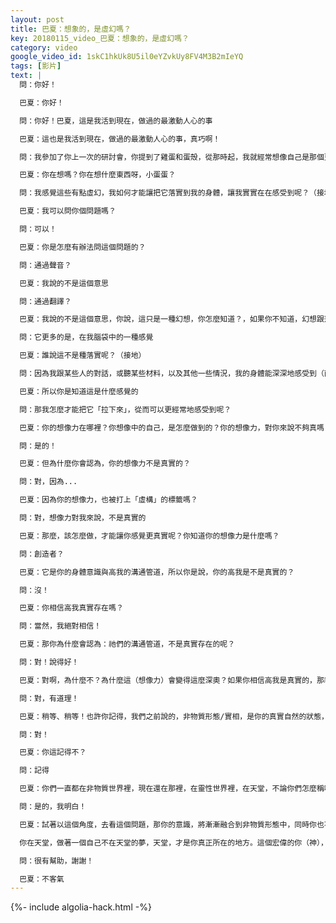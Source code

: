 ```yaml
---
layout: post
title: 巴夏：想象的，是虛幻嗎？
key: 20180115_video_巴夏：想象的，是虛幻嗎？
category: video
google_video_id: 1skC1hkUk8U5il0eYZvkUy8FV4M3B2mIeYQ
tags: [影片]
text: |
  問：你好！

  巴夏：你好！

  問：你好！巴夏，這是我活到現在，做過的最激動人心的事

  巴夏：這也是我活到現在，做過的最激動人心的事，真巧啊！

  問：我參加了你上一次的研討會，你提到了雞蛋和蛋殼，從那時起，我就經常想像自己是那個更宏偉的自己，我還去買了一隻小雞蛋呢，我在想

  巴夏：你在想嗎？你在想什麼東西呀，小蛋蛋？

  問：我感覺這些有點虛幻，我如何才能讓把它落實到我的身體，讓我實實在在感受到呢？（接地）

  巴夏：我可以問你個問題嗎？

  問：可以！

  巴夏：你是怎麼有辦法問這個問題的？

  問：通過聲音？

  巴夏：我說的不是這個意思

  問：通過翻譯？

  巴夏：我說的不是這個意思，你說，這只是一種幻想，你怎麼知道？，如果你不知道，幻想跟落實到現實中的感覺的區別，你怎麼知道，它沒落實到你現實生活中呢？你是如何做出對比的？

  問：它更多的是，在我腦袋中的一種感覺

  巴夏：誰說這不是種落實呢？（接地）

  問：因為我跟某些人的對話，或聽某些材料，以及其他一些情況，我的身體能深深地感受到（而不是在腦袋中）

  巴夏：所以你是知道這是什麼感覺的

  問：那我怎麼才能把它「拉下來」，從而可以更經常地感受到呢？

  巴夏：你的想像力在哪裡？你想像中的自己，是怎麼做到的？你的想像力，對你來說不夠真嗎？你是不是這個意思：我的想像力，可以虛構出自己成功的畫面，也能想像的到，自己如何把這畫面「拉下來」，落實到現實生活中，但我並不認為，我的想像力是真實的，你是不是這個意思？

  問：是的！

  巴夏：但為什麼你會認為，你的想像力不是真實的？

  問：對，因為...

  巴夏：因為你的想像力，也被打上「虛構」的標籤嗎？

  問：對，想像力對我來說，不是真實的

  巴夏：那麼，該怎麼做，才能讓你感覺更真實呢？你知道你的想像力是什麼嗎？

  問：創造者？

  巴夏：它是你的身體意識與高我的溝通管道，所以你是說，你的高我是不是真實的？

  問：沒！

  巴夏：你相信高我真實存在嗎？

  問：當然，我絕對相信！

  巴夏：那你為什麼會認為：祂們的溝通管道，不是真實存在的呢？

  問：對！說得好！

  巴夏：對啊，為什麼不？為什麼這（想像力）會變得這麼深奧？如果你相信高我是真實的，那祂溝通的管道，為什麼會不是真實呢？你是怎麼看待想像力的，以至你覺得它跟高我區別很大？你該怎麼看待想像力，好讓你對它，感覺更真實一點？這是你該去自我探索的，這是你該自我檢驗的，找到你對 真實與非真實的定義/解釋的區別，你便會弄明白，為何你會認為：想像力是虛構的，有道理嗎？

  問：對，有道理！

  巴夏：稍等、稍等！也許你記得，我們之前說的，非物質形態/實相，是你的真實自然的狀態，而且你從未離開那

  問：對！

  巴夏：你這記得不？

  問：記得

  巴夏：你們一直都在非物質世界裡，現在還在那裡，在靈性世界裡，在天堂，不論你們怎麼稱呼，你們此時此刻，正在那裡，你們從未離開，也無法離開，這是你們的自然狀態（本來如是），你們只是在做夢，夢見自己離開了，所以，你就是你的高級自我，而你所想像出來的，虛構出來的任何東西，也就是你們的現實世界，才不是真實的，現實世界，才是你的高我虛構的，你明白嗎？

  問：是的，我明白！

  巴夏：試著以這個角度，去看這個問題，那你的意識，將漸漸融合到非物質形態中，同時你也不要覺得：現實世界是虛空、沒有意義的，當你真正領悟了，那你會在兩個世界中，找到一個平衡點，你會很清楚：現實世界，只是你在做的夢！

  你在天堂，做著一個自己不在天堂的夢，天堂，才是你真正所在的地方。這個宏偉的你（神），才是真正的你，這對你有幫助嗎？

  問：很有幫助，謝謝！

  巴夏：不客氣
---
```


{%- include algolia-hack.html -%}

